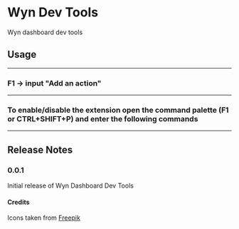 # Wyn Dev Tools

Wyn dashboard dev tools

## Usage
--------

### F1 -> input "Add an action"

-------
### To enable/disable the extension open the command palette (F1 or CTRL+SHIFT+P) and enter the following commands

-------

## Release Notes

### 0.0.1

Initial release of Wyn Dashboard Dev Tools


#### Credits
Icons taken from [Freepik](https://www.flaticon.com/authors/freepik)

